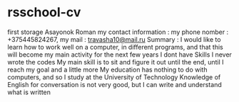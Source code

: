 # rsschool-cv
first storage
Asayonok Roman
my contact information : my phone nomber : +375445824267, my mail : travasha10@mail.ru
Summary : I would like to learn how to work well on a computer, in different programs, and that this will become my main activity for the next few years
I dont have Skills
I never wrote the codes
My main skill is to sit and figure it out until the end, until I reach my goal and a little more
My education has nothing to do with computers, and so I study at the University of Technology
Knowledge of English for conversation is not very good, but I can write and understand what is written
